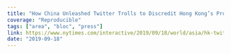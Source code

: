 ```yaml
---
title: "How China Unleashed Twitter Trolls to Discredit Hong Kong’s Protesters"
coverage: "Reproducible"
tags: ["area", "bloc", "press"]
link: https://www.nytimes.com/interactive/2019/09/18/world/asia/hk-twitter.html?smid=nytcore-ios-share
date: "2019-09-18"
---
```

